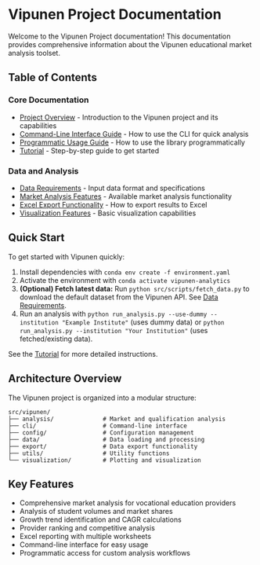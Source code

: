 # Vipunen Project Documentation

Welcome to the Vipunen Project documentation! This documentation provides comprehensive information about the Vipunen educational market analysis toolset.

## Table of Contents

### Core Documentation

- [Project Overview](../README.md) - Introduction to the Vipunen project and its capabilities
- [Command-Line Interface Guide](CLI_GUIDE.md) - How to use the CLI for quick analysis
- [Programmatic Usage Guide](PROGRAMMATIC_USAGE.md) - How to use the library programmatically
- [Tutorial](TUTORIAL.md) - Step-by-step guide to get started

### Data and Analysis

- [Data Requirements](DATA_REQUIREMENTS.md) - Input data format and specifications
- [Market Analysis Features](MARKET_ANALYSIS.md) - Available market analysis functionality
- [Excel Export Functionality](EXCEL_EXPORT.md) - How to export results to Excel
- [Visualization Features](VISUALIZATION.md) - Basic visualization capabilities

## Quick Start

To get started with Vipunen quickly:

1. Install dependencies with `conda env create -f environment.yaml`
2. Activate the environment with `conda activate vipunen-analytics`
3. **(Optional) Fetch latest data:** Run `python src/scripts/fetch_data.py` to download the default dataset from the Vipunen API. See [Data Requirements](DATA_REQUIREMENTS.md#obtaining-data-from-vipunen-api).
4. Run an analysis with `python run_analysis.py --use-dummy --institution "Example Institute"` (uses dummy data) or `python run_analysis.py --institution "Your Institution"` (uses fetched/existing data).

See the [Tutorial](TUTORIAL.md) for more detailed instructions.

## Architecture Overview

The Vipunen project is organized into a modular structure:

```
src/vipunen/
├── analysis/              # Market and qualification analysis
├── cli/                   # Command-line interface
├── config/                # Configuration management
├── data/                  # Data loading and processing
├── export/                # Data export functionality
├── utils/                 # Utility functions
└── visualization/         # Plotting and visualization
```

## Key Features

- Comprehensive market analysis for vocational education providers
- Analysis of student volumes and market shares
- Growth trend identification and CAGR calculations
- Provider ranking and competitive analysis
- Excel reporting with multiple worksheets
- Command-line interface for easy usage
- Programmatic access for custom analysis workflows
